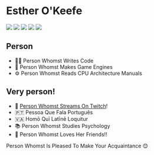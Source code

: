 # Esther O'Keefe

![](https://img.shields.io/badge/-Ada-02f88c)
![](https://img.shields.io/badge/-D-ba595e) 
![](https://img.shields.io/badge/-C%2B%2B-f34b7d)
![](https://img.shields.io/badge/-C-555555)
![](https://img.shields.io/badge/-Vulkan-AA2222)

## Person

 * 🙋‍♀️ Person Whomst Writes Code
 * 👾 Person Whomst Makes Game Engines
 * ⚙️ Person Whomst Reads CPU Architecture Manuals
 
## Very person!

 * 🎥 [Person Whomst Streams On Twitch](https://twitch.tv/esthermations)!
 * 🇵🇹 Pessoa Que Fala Português
 * 🇻🇦 Homō Quī Latīnē Loquitur
 * 📚 Person Whomst Studies Psychology
 * 💝 Person Whomst Loves Her Friends!!
 
Person Whomst Is Pleased To Make Your Acquaintance 😊
